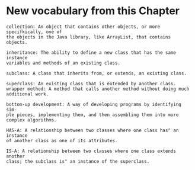 # New vocabulary from this Chapter 


    collection: An object that contains other objects, or more specifkically, one of
    the objects in the Java library, like ArrayList, that contains objects.
    
    inheritance: The ability to define a new class that has the same instance
    variables and methods of an existing class.
    
    subclass: A class that inherits from, or extends, an existing class.
    
    superclass: An existing class that is extended by another class.
    wrapper method: A method that calls another method without doing much
    additional work.
    
    bottom-up development: A way of developing programs by identifying sim-
    ple pieces, implementing them, and then assembling them into more
    complex algorithms.
    
    HAS-A: A relationship between two classes where one class has" an instance
    of another class as one of its attributes.
    
    IS-A: A relationship between two classes where one class extends another
    class; the subclass is" an instance of the superclass.
